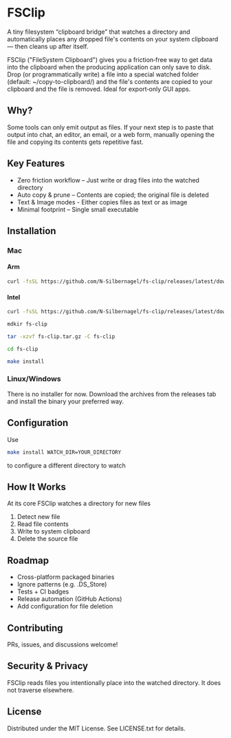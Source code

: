 # FSClip

A tiny filesystem “clipboard bridge” that watches a directory and automatically places any dropped file's contents on your system clipboard — then cleans up after itself.


FSClip ("FileSystem Clipboard") gives you a friction‑free way to get data into the clipboard when the producing application can only save to disk. Drop (or programmatically write) a file into a special watched folder (default: ~/copy-to-clipboard/) and the file's contents are copied to your clipboard and the file is removed. Ideal for export‑only GUI apps.

## Why?

Some tools can only emit output as files. If your next step is to paste that output into chat, an editor, an email, or a web form, manually opening the file and copying its contents gets repetitive fast.

## Key Features
* Zero friction workflow – Just write or drag files into the watched directory
* Auto copy & prune – Contents are copied; the original file is deleted
* Text & Image modes - Either copies files as text or as image
* Minimal footprint – Single small executable

## Installation
### Mac
#### Arm
```bash
curl -fsSL https://github.com/N-Silbernagel/fs-clip/releases/latest/download/fs-clip_Darwin_arm64.tar.gz -o fs-clip.tar.gz
```
#### Intel
```bash
curl -fsSL https://github.com/N-Silbernagel/fs-clip/releases/latest/download/fs-clip_Darwin_x86_64.tar.gz -o fs-clip.tar.gz
```

```bash
mdkir fs-clip
```

```bash
tar -xzvf fs-clip.tar.gz -C fs-clip
```

```bash
cd fs-clip
```

```bash
make install
```

### Linux/Windows
There is no installer for now. Download the archives from the releases tab and install the binary your preferred way.

## Configuration

Use 
```bash
make install WATCH_DIR=YOUR_DIRECTORY
``` 
to configure a different directory to watch

## How It Works

At its core FSClip watches a directory for new files
1. Detect new file
2. Read file contents
3. Write to system clipboard
4. Delete the source file

## Roadmap
* Cross-platform packaged binaries
* Ignore patterns (e.g. .DS_Store)
* Tests + CI badges
* Release automation (GitHub Actions)
* Add configuration for file deletion

## Contributing

PRs, issues, and discussions welcome!

## Security & Privacy

FSClip reads files you intentionally place into the watched directory. It does not traverse elsewhere.

## License

Distributed under the MIT License. See LICENSE.txt for details.
